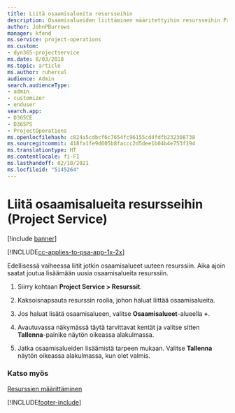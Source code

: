 ```yaml
---
title: Liitä osaamisalueita resursseihin
description: Osaamisalueiden liittäminen määritettyihin resursseihin Project Servicessä
author: JohnPBurrows
manager: kfend
ms.service: project-operations
ms.custom:
- dyn365-projectservice
ms.date: 8/03/2018
ms.topic: article
ms.author: ruhercul
audience: Admin
search.audienceType:
- admin
- customizer
- enduser
search.app:
- D365CE
- D365PS
- ProjectOperations
ms.openlocfilehash: c824a5cdbcf6c7654fc96155cd4fdfb232308738
ms.sourcegitcommit: 418fa1fe9d605b8faccc2d5dee1b04b4e753f194
ms.translationtype: HT
ms.contentlocale: fi-FI
ms.lasthandoff: 02/10/2021
ms.locfileid: "5145264"
---
```

# <a name="associate-skills-with-resources-project-service"></a>Liitä osaamisalueita resursseihin (Project Service)

[!include [banner](../includes/psa-now-project-operations.md)]

[!INCLUDE[cc-applies-to-psa-app-1x-2x](../includes/cc-applies-to-psa-app-1x-2x.md)]

Edellisessä vaiheessa liitit jotkin osaamisalueet uuteen resurssiin. Aika ajoin saatat joutua lisäämään uusia osaamisalueita resurssiin.  
  
1.  Siirry kohtaan **Project Service > Resurssit**.  
  
2.  Kaksoisnapsauta resurssin roolia, johon haluat liittää osaamisalueita.  
  
3.  Jos haluat lisätä osaamisalueen, valitse **Osaamisalueet**-alueella **+**.  
  
4.  Avautuvassa näkymässä täytä tarvittavat kentät ja valitse sitten **Tallenna**-painike näytön oikeassa alakulmassa.  
  
5.  Jatka osaamisalueiden lisäämistä tarpeen mukaan. Valitse **Tallenna** näytön oikeassa alakulmassa, kun olet valmis.  
  
### <a name="see-also"></a>Katso myös  
 [Resurssien määrittäminen](../psa/set-up-resources.md)


[!INCLUDE[footer-include](../includes/footer-banner.md)]